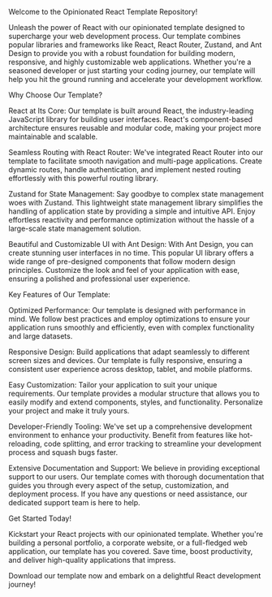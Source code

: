 Welcome to the Opinionated React Template Repository!

Unleash the power of React with our opinionated template designed to supercharge your web development process. Our template combines popular libraries and frameworks like React, React Router, Zustand, and Ant Design to provide you with a robust foundation for building modern, responsive, and highly customizable web applications. Whether you're a seasoned developer or just starting your coding journey, our template will help you hit the ground running and accelerate your development workflow.

Why Choose Our Template?

React at Its Core: Our template is built around React, the industry-leading JavaScript library for building user interfaces. React's component-based architecture ensures reusable and modular code, making your project more maintainable and scalable.

Seamless Routing with React Router: We've integrated React Router into our template to facilitate smooth navigation and multi-page applications. Create dynamic routes, handle authentication, and implement nested routing effortlessly with this powerful routing library.

Zustand for State Management: Say goodbye to complex state management woes with Zustand. This lightweight state management library simplifies the handling of application state by providing a simple and intuitive API. Enjoy effortless reactivity and performance optimization without the hassle of a large-scale state management solution.

Beautiful and Customizable UI with Ant Design: With Ant Design, you can create stunning user interfaces in no time. This popular UI library offers a wide range of pre-designed components that follow modern design principles. Customize the look and feel of your application with ease, ensuring a polished and professional user experience.

Key Features of Our Template:

Optimized Performance: Our template is designed with performance in mind. We follow best practices and employ optimizations to ensure your application runs smoothly and efficiently, even with complex functionality and large datasets.

Responsive Design: Build applications that adapt seamlessly to different screen sizes and devices. Our template is fully responsive, ensuring a consistent user experience across desktop, tablet, and mobile platforms.

Easy Customization: Tailor your application to suit your unique requirements. Our template provides a modular structure that allows you to easily modify and extend components, styles, and functionality. Personalize your project and make it truly yours.

Developer-Friendly Tooling: We've set up a comprehensive development environment to enhance your productivity. Benefit from features like hot-reloading, code splitting, and error tracking to streamline your development process and squash bugs faster.

Extensive Documentation and Support: We believe in providing exceptional support to our users. Our template comes with thorough documentation that guides you through every aspect of the setup, customization, and deployment process. If you have any questions or need assistance, our dedicated support team is here to help.

Get Started Today!

Kickstart your React projects with our opinionated template. Whether you're building a personal portfolio, a corporate website, or a full-fledged web application, our template has you covered. Save time, boost productivity, and deliver high-quality applications that impress.

Download our template now and embark on a delightful React development journey!
